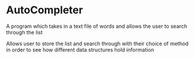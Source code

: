 # AutoCompleter
A program which takes in a text file of words and allows the user to search through the list

Allows user to store the list and search through with their choice of method in order to see
how different data structures hold information
